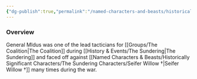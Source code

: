 ```yaml
---
{"dg-publish":true,"permalink":"/named-characters-and-beasts/historically-significant-characters/the-sundering-characters/general-midus/","tags":["NPC"],"noteIcon":""}
---
```



### Overview 
General MIdus was one of the lead tacticians for [[Groups/The Coalition\|The Coalition]] during [[History & Events/The Sundering\|The Sundering]] and faced off against [[Named Characters & Beasts/Historically Significant  Characters/The Sundering Characters/Seifer Willow †\|Seifer Willow †]] many times during the war.